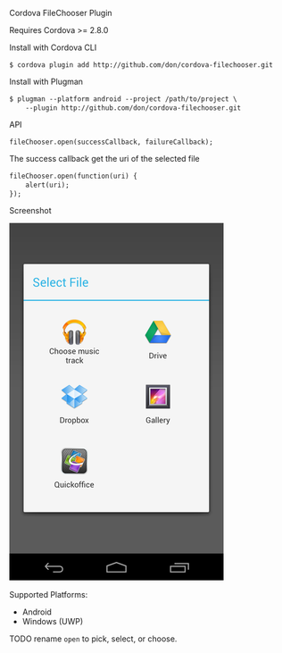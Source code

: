 Cordova FileChooser Plugin

Requires Cordova >= 2.8.0

Install with Cordova CLI
	
	$ cordova plugin add http://github.com/don/cordova-filechooser.git

Install with Plugman 

	$ plugman --platform android --project /path/to/project \ 
		--plugin http://github.com/don/cordova-filechooser.git

API

	fileChooser.open(successCallback, failureCallback);

The success callback get the uri of the selected file

	fileChooser.open(function(uri) {
		alert(uri);
	});
	
Screenshot

![Screenshot](filechooser.png "Screenshot")

Supported Platforms:
- Android
- Windows (UWP)

TODO rename `open` to pick, select, or choose.
